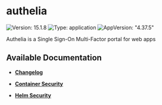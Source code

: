 # authelia

![Version: 15.1.8](https://img.shields.io/badge/Version-15.1.8-informational?style=flat-square) ![Type: application](https://img.shields.io/badge/Type-application-informational?style=flat-square) ![AppVersion: "4.37.5"](https://img.shields.io/badge/AppVersion-"4.37.5"-informational?style=flat-square)

Authelia is a Single Sign-On Multi-Factor portal for web apps

## Available Documentation

- [**Changelog**](CHANGELOG)

- [**Container Security**](container-security)

- [**Helm Security**](helm-security)

